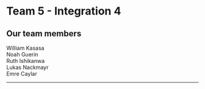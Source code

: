 # Team 5 - Integration 4


## Our team members
William Kasasa <br>
Noah Guerin<br>
Ruth Ishikanwa<br>
Lukas Nackmayr<br>
Emre Caylar
<hr>
